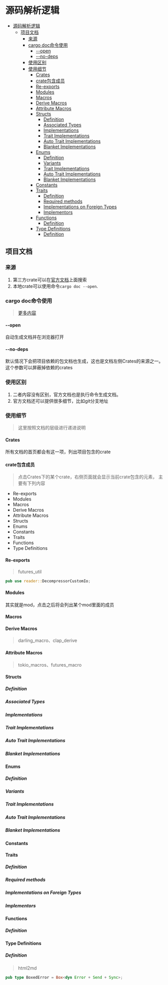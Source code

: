 # 源码解析逻辑

<!--ts-->
* [源码解析逻辑](#源码解析逻辑)
   * [项目文档](#项目文档)
      * [来源](#来源)
      * [cargo doc命令使用](#cargo-doc命令使用)
         * [--open](#--open)
         * [--no-deps](#--no-deps)
      * [使用区别](#使用区别)
      * [使用细节](#使用细节)
         * [Crates](#crates)
         * [crate包含成员](#crate包含成员)
         * [Re-exports](#re-exports)
         * [Modules](#modules)
         * [Macros](#macros)
         * [Derive Macros](#derive-macros)
         * [Attribute Macros](#attribute-macros)
         * [Structs](#structs)
            * [Definition](#definition)
            * [Associated Types](#associated-types)
            * [Implementations](#implementations)
            * [Trait Implementations](#trait-implementations)
            * [Auto Trait Implementations](#auto-trait-implementations)
            * [Blanket Implementations](#blanket-implementations)
         * [Enums](#enums)
            * [Definition](#definition-1)
            * [Variants](#variants)
            * [Trait Implementations](#trait-implementations-1)
            * [Auto Trait Implementations](#auto-trait-implementations-1)
            * [Blanket Implementations](#blanket-implementations-1)
         * [Constants](#constants)
         * [Traits](#traits)
            * [Definition](#definition-2)
            * [Required methods](#required-methods)
            * [Implementations on Foreign Types](#implementations-on-foreign-types)
            * [Implementors](#implementors)
         * [Functions](#functions)
            * [Definition](#definition-3)
         * [Type Definitions](#type-definitions)
            * [Definition](#definition-4)

<!-- Created by https://github.com/ekalinin/github-markdown-toc -->
<!-- Added by: runner, at: Tue Apr  4 10:23:16 UTC 2023 -->

<!--te-->

## 项目文档

### 来源

1. 第三方crate可以在[官方文档](https://docs.rs/)上面搜索
2. 本地crate可以使用命令`cargo doc --open`.

### cargo doc命令使用

> [更多内容](https://doc.rust-lang.org/cargo/commands/cargo-doc.html)

#### --open

自动生成文档并在浏览器打开

#### --no-deps

默认情况下会把项目依赖的包文档也生成，这也是文档左侧Crates的来源之一。
这个参数可以屏蔽掉依赖的crates

### 使用区别

1. 二者内容没有区别，官方文档也是执行命令生成文档。
2. 官方文档还可以提供很多细节，比如git分支地址

### 使用细节

> 这里按照文档的层级进行递进说明

#### Crates

所有文档的首页都会有这一项，列出项目包含的crate

#### crate包含成员

> 点击Crates下的某个crate，右侧页面就会显示当前crate包含的元素， 主要有下列内容

- Re-exports
- Modules
- Macros
- Derive Macros
- Attribute Macros
- Structs
- Enums
- Constants
- Traits
- Functions
- Type Definitions

#### Re-exports

> futures_util

```rust
pub use reader::DecompressorCustomIo;
```

#### Modules

其实就是mod，点击之后将会列出某个mod里面的成员

#### Macros

#### Derive Macros

> darling_macro、clap_derive

#### Attribute Macros

> tokio_macros、futures_macro

#### Structs

##### Definition

##### Associated Types

##### Implementations

##### Trait Implementations

##### Auto Trait Implementations

##### Blanket Implementations

#### Enums

##### Definition

##### Variants

##### Trait Implementations

##### Auto Trait Implementations

##### Blanket Implementations

#### Constants

#### Traits

##### Definition

##### Required methods

##### Implementations on Foreign Types

##### Implementors

#### Functions

##### Definition

#### Type Definitions

##### Definition

> html2md

```rust
pub type BoxedError = Box<dyn Error + Send + Sync>;
```